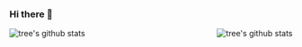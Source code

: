 ### Hi there 👋

<!--
**zk8080/zk8080** is a ✨ _special_ ✨ repository because its `README.md` (this file) appears on your GitHub profile.

Here are some ideas to get you started:

- 🔭 I’m currently working on ...
- 🌱 I’m currently learning ...
- 👯 I’m looking to collaborate on ...
- 🤔 I’m looking for help with ...
- 💬 Ask me about ...
- 📫 How to reach me: ...
- 😄 Pronouns: ...
- ⚡ Fun fact: ...
-->

<div align="center">
    <a href="https://github.com/zk8080">
        <img align="left" src="https://github-readme-stats.vercel.app/api?username=zk8080&show_icons=truee&include_all_commits=true&theme=onedark&hide=prs" alt="tree's github stats"/>
    </a>
    <a href="https://github.com/zk8080">
        <img align="right" src="https://github-readme-stats.vercel.app/api/top-langs/?username=zk8080&layout=compact&show_icons=truee&include_all_commits=true&theme=onedark&card_width=230" alt="tree's github stats"/>
    </a>
</div>
